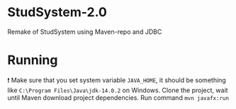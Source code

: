 # StudSystem-2.0
Remake of StudSystem using Maven-repo and JDBC
# Running
❗ Make sure that you set system variable `JAVA_HOME`, it should be something like `C:\Program Files\Java\jdk-14.0.2` on Windows.
Clone the project, wait until Maven download project dependencies. Run command `mvn javafx:run`